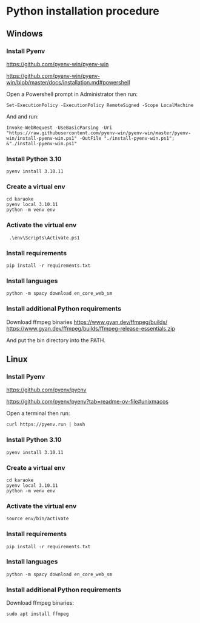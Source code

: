
# Python installation procedure

## Windows

### Install Pyenv

https://github.com/pyenv-win/pyenv-win

https://github.com/pyenv-win/pyenv-win/blob/master/docs/installation.md#powershell

Open a Powershell prompt in Administrator then run:
```
Set-ExecutionPolicy -ExecutionPolicy RemoteSigned -Scope LocalMachine 
```
And and run:
``` 
Invoke-WebRequest -UseBasicParsing -Uri "https://raw.githubusercontent.com/pyenv-win/pyenv-win/master/pyenv-win/install-pyenv-win.ps1" -OutFile "./install-pyenv-win.ps1"; &"./install-pyenv-win.ps1"
```

### Install Python 3.10

```
pyenv install 3.10.11
```

### Create a virtual env 

```
cd karaoke
pyenv local 3.10.11
python -m venv env
```

### Activate the virtual env
```
 .\env\Scripts\Activate.ps1
```

### Install requirements
```
pip install -r requirements.txt
```

### Install languages
```
python -m spacy download en_core_web_sm
```


### Install additional Python requirements

Download ffmpeg binaries 
https://www.gyan.dev/ffmpeg/builds/
https://www.gyan.dev/ffmpeg/builds/ffmpeg-release-essentials.zip

And put the bin directory into the PATH.



## Linux

### Install Pyenv

https://github.com/pyenv/pyenv

https://github.com/pyenv/pyenv?tab=readme-ov-file#unixmacos

Open a terminal then run:
```
curl https://pyenv.run | bash 
```

### Install Python 3.10

```
pyenv install 3.10.11
```

### Create a virtual env 

```
cd karaoke
pyenv local 3.10.11
python -m venv env
```

### Activate the virtual env
```
source env/bin/activate 
```

### Install requirements
```
pip install -r requirements.txt
```

### Install languages
```
python -m spacy download en_core_web_sm
```


### Install additional Python requirements

Download ffmpeg binaries:
```
sudo apt install ffmpeg
```



